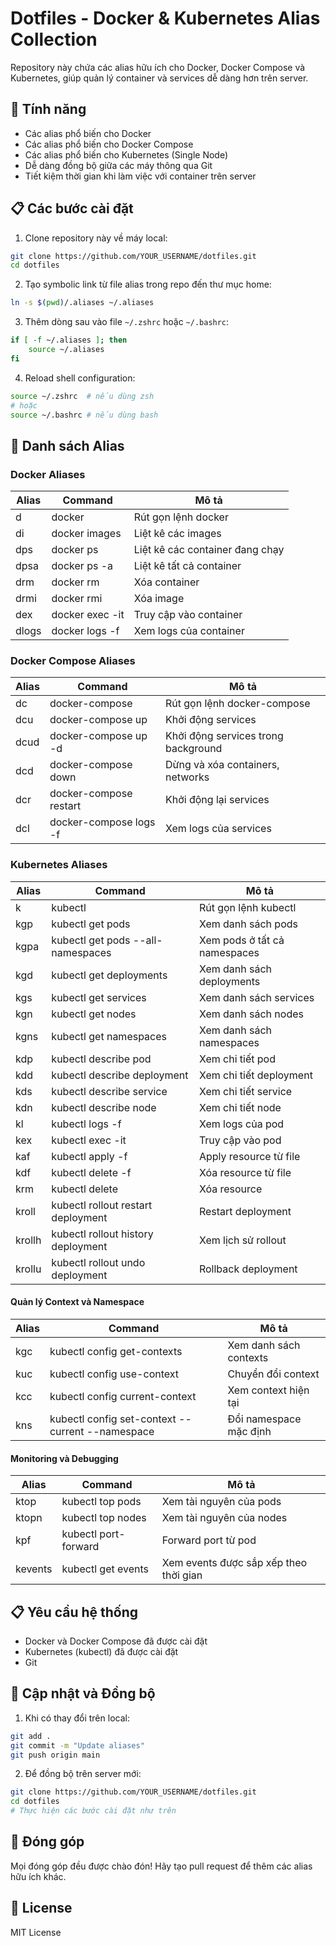 # Dotfiles - Docker & Kubernetes Alias Collection

Repository này chứa các alias hữu ích cho Docker, Docker Compose và Kubernetes, giúp quản lý container và services dễ dàng hơn trên server.

## 🚀 Tính năng

- Các alias phổ biến cho Docker
- Các alias phổ biến cho Docker Compose
- Các alias phổ biến cho Kubernetes (Single Node)
- Dễ dàng đồng bộ giữa các máy thông qua Git
- Tiết kiệm thời gian khi làm việc với container trên server

## 📋 Các bước cài đặt

1. Clone repository này về máy local:
```bash
git clone https://github.com/YOUR_USERNAME/dotfiles.git
cd dotfiles
```

2. Tạo symbolic link từ file alias trong repo đến thư mục home:
```bash
ln -s $(pwd)/.aliases ~/.aliases
```

3. Thêm dòng sau vào file `~/.zshrc` hoặc `~/.bashrc`:
```bash
if [ -f ~/.aliases ]; then
    source ~/.aliases
fi
```

4. Reload shell configuration:
```bash
source ~/.zshrc  # nếu dùng zsh
# hoặc
source ~/.bashrc # nếu dùng bash
```

## 🐳 Danh sách Alias

### Docker Aliases

| Alias | Command | Mô tả |
|-------|---------|--------|
| d | docker | Rút gọn lệnh docker |
| di | docker images | Liệt kê các images |
| dps | docker ps | Liệt kê các container đang chạy |
| dpsa | docker ps -a | Liệt kê tất cả container |
| drm | docker rm | Xóa container |
| drmi | docker rmi | Xóa image |
| dex | docker exec -it | Truy cập vào container |
| dlogs | docker logs -f | Xem logs của container |

### Docker Compose Aliases

| Alias | Command | Mô tả |
|-------|---------|--------|
| dc | docker-compose | Rút gọn lệnh docker-compose |
| dcu | docker-compose up | Khởi động services |
| dcud | docker-compose up -d | Khởi động services trong background |
| dcd | docker-compose down | Dừng và xóa containers, networks |
| dcr | docker-compose restart | Khởi động lại services |
| dcl | docker-compose logs -f | Xem logs của services |

### Kubernetes Aliases

| Alias | Command | Mô tả |
|-------|---------|--------|
| k | kubectl | Rút gọn lệnh kubectl |
| kgp | kubectl get pods | Xem danh sách pods |
| kgpa | kubectl get pods --all-namespaces | Xem pods ở tất cả namespaces |
| kgd | kubectl get deployments | Xem danh sách deployments |
| kgs | kubectl get services | Xem danh sách services |
| kgn | kubectl get nodes | Xem danh sách nodes |
| kgns | kubectl get namespaces | Xem danh sách namespaces |
| kdp | kubectl describe pod | Xem chi tiết pod |
| kdd | kubectl describe deployment | Xem chi tiết deployment |
| kds | kubectl describe service | Xem chi tiết service |
| kdn | kubectl describe node | Xem chi tiết node |
| kl | kubectl logs -f | Xem logs của pod |
| kex | kubectl exec -it | Truy cập vào pod |
| kaf | kubectl apply -f | Apply resource từ file |
| kdf | kubectl delete -f | Xóa resource từ file |
| krm | kubectl delete | Xóa resource |
| kroll | kubectl rollout restart deployment | Restart deployment |
| krollh | kubectl rollout history deployment | Xem lịch sử rollout |
| krollu | kubectl rollout undo deployment | Rollback deployment |

#### Quản lý Context và Namespace

| Alias | Command | Mô tả |
|-------|---------|--------|
| kgc | kubectl config get-contexts | Xem danh sách contexts |
| kuc | kubectl config use-context | Chuyển đổi context |
| kcc | kubectl config current-context | Xem context hiện tại |
| kns | kubectl config set-context --current --namespace | Đổi namespace mặc định |

#### Monitoring và Debugging

| Alias | Command | Mô tả |
|-------|---------|--------|
| ktop | kubectl top pods | Xem tài nguyên của pods |
| ktopn | kubectl top nodes | Xem tài nguyên của nodes |
| kpf | kubectl port-forward | Forward port từ pod |
| kevents | kubectl get events | Xem events được sắp xếp theo thời gian |

## 📋 Yêu cầu hệ thống

- Docker và Docker Compose đã được cài đặt
- Kubernetes (kubectl) đã được cài đặt
- Git

## 🔄 Cập nhật và Đồng bộ

1. Khi có thay đổi trên local:
```bash
git add .
git commit -m "Update aliases"
git push origin main
```

2. Để đồng bộ trên server mới:
```bash
git clone https://github.com/YOUR_USERNAME/dotfiles.git
cd dotfiles
# Thực hiện các bước cài đặt như trên
```

## 🤝 Đóng góp

Mọi đóng góp đều được chào đón! Hãy tạo pull request để thêm các alias hữu ích khác.

## 📝 License

MIT License 